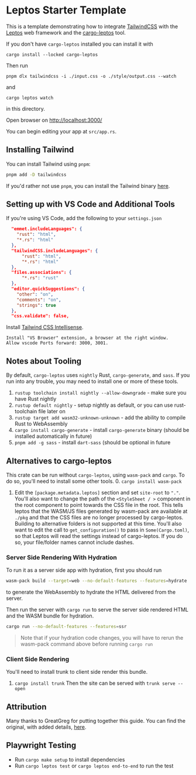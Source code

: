 # Leptos Starter Template

This is a template demonstrating how to integrate [TailwindCSS](https://tailwindcss.com/) with the [Leptos](https://github.com/leptos-rs/leptos) web framework and the [cargo-leptos](https://github.com/akesson/cargo-leptos) tool.

If you don't have `cargo-leptos` installed you can install it with

`cargo install --locked cargo-leptos`

Then run

`pnpm dlx tailwindcss -i ./input.css -o ./style/output.css --watch`

and

`cargo leptos watch`

in this directory.

Open browser on [http://localhost:3000/](http://localhost:3000/)

You can begin editing your app at `src/app.rs`.

## Installing Tailwind

You can install Tailwind using `pnpm`:

```bash
pnpm add -D tailwindcss
```

If you'd rather not use `pnpm`, you can install the Tailwind binary [here](https://github.com/tailwindlabs/tailwindcss/releases).

## Setting up with VS Code and Additional Tools

If you're using VS Code, add the following to your `settings.json`

```json
  "emmet.includeLanguages": {
    "rust": "html",
    "*.rs": "html"
  },
  "tailwindCSS.includeLanguages": {
      "rust": "html",
      "*.rs": "html"
  },
  "files.associations": {
      "*.rs": "rust"
  },
  "editor.quickSuggestions": {
    "other": "on",
    "comments": "on",
    "strings": true
  },
  "css.validate": false,
```

Install [Tailwind CSS Intellisense](https://marketplace.visualstudio.com/items?itemName=bradlc.vscode-tailwindcss).

    Install "VS Browser" extension, a browser at the right window.
    Allow vscode Ports forward: 3000, 3001.

## Notes about Tooling

By default, `cargo-leptos` uses `nightly` Rust, `cargo-generate`, and `sass`. If you run into any trouble, you may need to install one or more of these tools.

1. `rustup toolchain install nightly --allow-downgrade` - make sure you have Rust nightly
2. `rustup default nightly` - setup nightly as default, or you can use rust-toolchain file later on
3. `rustup target add wasm32-unknown-unknown` - add the ability to compile Rust to WebAssembly
4. `cargo install cargo-generate` - install `cargo-generate` binary (should be installed automatically in future)
5. `pnpm add -g sass` - install `dart-sass` (should be optional in future

## Alternatives to cargo-leptos

This crate can be run without `cargo-leptos`, using `wasm-pack` and `cargo`. To do so, you'll need to install some other tools. 0. `cargo install wasm-pack`

1. Edit the `[package.metadata.leptos]` section and set `site-root` to `"."`. You'll also want to change the path of the `<StyleSheet / >` component in the root component to point towards the CSS file in the root. This tells leptos that the WASM/JS files generated by wasm-pack are available at `./pkg` and that the CSS files are no longer processed by cargo-leptos. Building to alternative folders is not supported at this time. You'll also want to edit the call to `get_configuration()` to pass in `Some(Cargo.toml)`, so that Leptos will read the settings instead of cargo-leptos. If you do so, your file/folder names cannot include dashes.

### Server Side Rendering With Hydration

To run it as a server side app with hydration, first you should run

```bash
wasm-pack build --target=web --no-default-features --features=hydrate
```

to generate the WebAssembly to hydrate the HTML delivered from the server.

Then run the server with `cargo run` to serve the server side rendered HTML and the WASM bundle for hydration.

```bash
cargo run --no-default-features --features=ssr
```

> Note that if your hydration code changes, you will have to rerun the wasm-pack command above before running
> `cargo run`

### Client Side Rendering

You'll need to install trunk to client side render this bundle.

1. `cargo install trunk`
   Then the site can be served with `trunk serve --open`

## Attribution

Many thanks to GreatGreg for putting together this guide. You can find the original, with added details, [here](https://github.com/leptos-rs/leptos/discussions/125).

## Playwright Testing

- Run `cargo make setup` to install dependencies
- Run `cargo leptos test` or `cargo leptos end-to-end` to run the test
